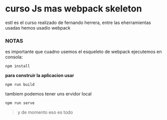 # curso Js mas webpack skeleton

estl es el curso realizado de fernando herrera, entre las eherramientas usadas hemos usadio webpack

### NOTAS
es importante que cuadno usemos el esqueleto de webpack ejecutemos en consola:
```
npm install
``` 

**para construir la aplicacion usar**
```
npm run build
```

tambiem podemos tener uns ervidor local
```
npm run serve
```

>y de momento eso es todo 
